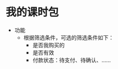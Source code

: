 # 我的课时包

* 功能
	- 根据筛选条件，可选的筛选条件如下：
		* 是否我购买的
		* 是否有效
		* 付款状态：待支付、待确认、……
<!--stackedit_data:
eyJoaXN0b3J5IjpbMTA5NzU0OTEwNSwyMDcxMTkzODI5LDIxND
UxNjcyNDIsNzMwOTk4MTE2XX0=
-->